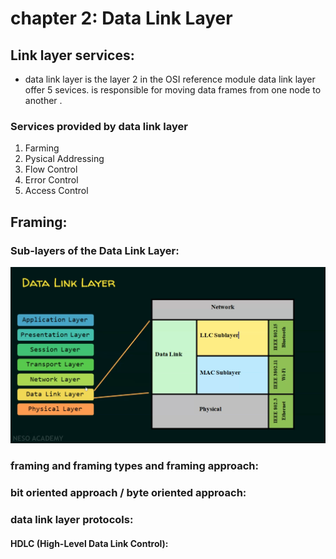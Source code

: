 # chapter 2: Data Link Layer

## Link layer services:

- data link layer is the layer 2 in the OSI reference module data link layer offer 5 sevices. is responsible for moving data frames from one node to another .

### Services provided by data link layer

1) Farming
2) Pysical Addressing
3) Flow Control
4) Error Control
5) Access Control

## Framing:


### Sub-layers of the Data Link Layer:

<div align="center">
    <img src="./IMG/data-link-sub-layers.png">
</div>

### framing and framing types and framing approach:

### bit oriented approach / byte oriented approach:

### data link layer protocols:

#### HDLC (High-Level Data Link Control):

